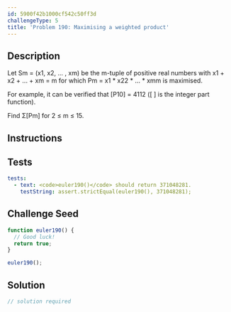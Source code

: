 ```yaml
---
id: 5900f42b1000cf542c50ff3d
challengeType: 5
title: 'Problem 190: Maximising a weighted product'
---
```


## Description
<section id='description'>
Let Sm = (x1, x2, ... , xm) be the m-tuple of positive real numbers with x1 + x2 + ... + xm = m for which Pm = x1 * x22 * ... * xmm is maximised.

For example, it can be verified that [P10] = 4112 ([ ] is the integer part function).

Find Σ[Pm] for 2 ≤ m ≤ 15.
</section>

## Instructions
<section id='instructions'>

</section>

## Tests
<section id='tests'>

```yml
tests:
  - text: <code>euler190()</code> should return 371048281.
    testString: assert.strictEqual(euler190(), 371048281);

```

</section>

## Challenge Seed
<section id='challengeSeed'>

<div id='js-seed'>

```js
function euler190() {
  // Good luck!
  return true;
}

euler190();
```

</div>



</section>

## Solution
<section id='solution'>

```js
// solution required
```

</section>
